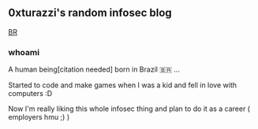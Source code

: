 ## 0xturazzi's random infosec blog
[BR](https://0xturazzi.github.io/index-br.html)
### whoami
A human being[citation needed] born in Brazil 🇧🇷 ...

Started to code and make games when I was a kid and fell in love with computers :D

Now I'm really liking this whole infosec thing and plan to do it as a career ( employers hmu ;) )

<script src="https://tryhackme.com/badge/43809"></script>

